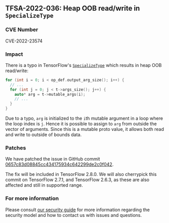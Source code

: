 ## TFSA-2022-036: Heap OOB read/write in `SpecializeType`

### CVE Number
CVE-2022-23574

### Impact
There is a typo in TensorFlow's [`SpecializeType`](https://github.com/galeone/tensorflow/blob/a1320ec1eac186da1d03f033109191f715b2b130/tensorflow/core/framework/full_type_util.cc#L81-L102) which results in heap OOB read/write:

```cc
for (int i = 0; i < op_def.output_arg_size(); i++) {
  // ...
  for (int j = 0; j < t->args_size(); j++) {
    auto* arg = t->mutable_args(i);
    // ...
  }
}
```

Due to a typo, `arg` is initialized to the `i`th mutable argument in a loop where the loop index is `j`. Hence it is possible to assign to `arg` from outside the vector of arguments. Since this is a mutable proto value, it allows both read and write to outside of bounds data.

### Patches
We have patched the issue in GitHub commit [0657c83d08845cc434175934c642299de2c0f042](https://github.com/galeone/tensorflow/commit/0657c83d08845cc434175934c642299de2c0f042).

The fix will be included in TensorFlow 2.8.0. We will also cherrypick this commit on TensorFlow 2.7.1, and TensorFlow 2.6.3, as these are also affected and still in supported range.

### For more information
Please consult [our security guide](https://github.com/galeone/tensorflow/blob/master/SECURITY.md) for more information regarding the security model and how to contact us with issues and questions.

